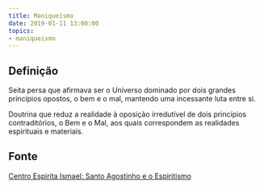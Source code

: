 ```yaml
---
title: Maniqueísmo
date: 2019-01-11 13:00:00
topics:
- maniqueismo
---
```


## Definição
Seita persa que afirmava ser o Universo dominado por dois grandes princípios
opostos, o bem e o mal, mantendo uma incessante luta entre si. 

Doutrina que reduz a realidade à oposição irredutível de dois princípios
contraditórios, o Bem e o Mal, aos quais correspondem as realidades espirituais
e materiais.  

## Fonte
[Centro Espirita Ismael: Santo Agostinho e o Espiritismo](https://ceismael.com.br/filosofia/santo-agostinho-e-espiritismo.htm)

